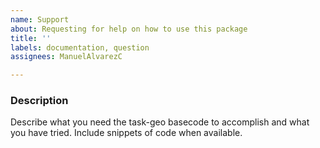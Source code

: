 ```yaml
---
name: Support
about: Requesting for help on how to use this package
title: ''
labels: documentation, question
assignees: ManuelAlvarezC

---
```


### Description

Describe what you need the task-geo basecode to accomplish and what you have tried.
Include snippets of code when available.
